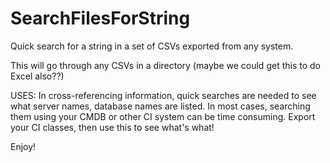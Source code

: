 # SearchFilesForString
Quick search for a string in a set of CSVs exported from any system.

This will go through any CSVs in a directory (maybe we could get this to do Excel also??)

USES:  In cross-referencing information, quick searches are needed to see what server names, database names are listed.  In most cases, searching them using your CMDB or other CI system can be time consuming.  Export your CI classes, then use this to see what's what!

Enjoy!
